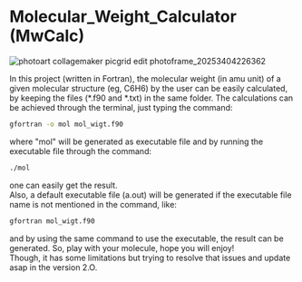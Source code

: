 # Molecular_Weight_Calculator (MwCalc)
![photoart collagemaker picgrid edit photoframe_20253404226362](https://github.com/user-attachments/assets/d4cf1097-e8c2-400d-a35e-3861f0bc1a69)

In this project (written in Fortran), the molecular weight (in amu unit) of a given molecular structure (eg, C6H6) by the user can be easily calculated, by keeping the files (*.f90 and *.txt) in the same folder. The calculations can be achieved through the terminal, just typing the command:
```sh
gfortran -o mol mol_wigt.f90
```
 where "mol" will be generated as executable file and by running the executable file through the command:
 ```sh
./mol
```
one can easily get the result. \
Also, a default executable file (a.out) will be generated if the executable file name is not mentioned in the command, like:
```sh
gfortran mol_wigt.f90
```
and by using the same command to use the executable, the result can be generated.
So, play with your molecule, hope you will enjoy! \
Though, it has some limitations but trying to resolve that issues and update asap in the version 2.O.
